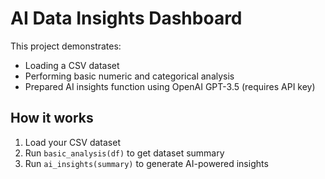 # AI Data Insights Dashboard

This project demonstrates:

- Loading a CSV dataset
- Performing basic numeric and categorical analysis
- Prepared AI insights function using OpenAI GPT-3.5 (requires API key)

## How it works

1. Load your CSV dataset
2. Run `basic_analysis(df)` to get dataset summary
3. Run `ai_insights(summary)` to generate AI-powered insights
